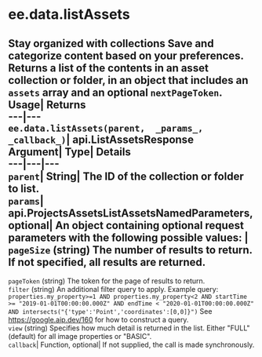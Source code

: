  
#  ee.data.listAssets 
Stay organized with collections  Save and categorize content based on your preferences. 
Returns a list of the contents in an asset collection or folder, in an object that includes an `assets` array and an optional `nextPageToken`. Usage| Returns  
---|---  
`ee.data.listAssets(parent,  _params_, _callback_)`| api.ListAssetsResponse  
Argument| Type| Details  
---|---|---  
`parent`| String| The ID of the collection or folder to list.  
`params`| api.ProjectsAssetsListAssetsNamedParameters, optional| An object containing optional request parameters with the following possible values:  | ` pageSize ` (string) The number of results to return. If not specified, all results are returned.  
---  
` pageToken ` (string) The token for the page of results to return.  
` filter ` (string) An additional filter query to apply. Example query: `properties.my_property>=1 AND properties.my_property<2 AND startTime >= "2019-01-01T00:00:00.000Z" AND endTime < "2020-01-01T00:00:00.000Z" AND intersects("{'type':'Point','coordinates':[0,0]}")` See https://google.aip.dev/160 for how to construct a query.  
` view ` (string) Specifies how much detail is returned in the list. Either "FULL" (default) for all image properties or "BASIC".  
`callback`| Function, optional| If not supplied, the call is made synchronously.  
